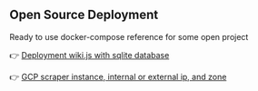 ## Open Source Deployment
Ready to use docker-compose reference for some open project

&#128073; [Deployment wiki.js with sqlite database](https://github.com/cassiopeiacodes/cassiopeiacodes.github.io/tree/main/deployment-docker-compose/wiki.js) 

&#128073; [GCP scraper instance, internal or external ip, and zone](https://github.com/cassiopeiacodes/cassiopeiacodes.github.io/blob/main/Tools/gsearch)

